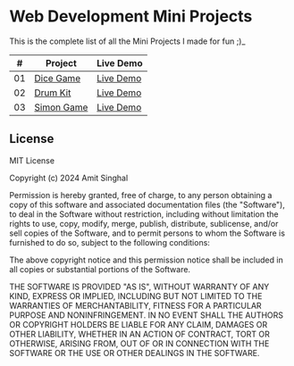 # Web Development Mini Projects

This is the complete list of all the Mini Projects I made for fun ;)_

|  #  | Project                                                    | Live Demo                                                 |
| :-: | ---------------------------------------------------------- | --------------------------------------------------------- |
| 01  | [Dice Game](https://github.com/amit712singhal/Dice-Game)   | [Live Demo](https://amit712singhal.github.io/Dice-Game/)  |
| 02  | [Drum Kit](https://github.com/amit712singhal/Drum-Kit)     | [Live Demo](https://amit712singhal.github.io/Drum-Kit/)   |
| 03  | [Simon Game](https://github.com/amit712singhal/Simon-Game) | [Live Demo](https://amit712singhal.github.io/Simon-Game/) |

<!--
|   | []() | [Live Demo]() |
-->

## License

MIT License

Copyright (c) 2024 Amit Singhal

Permission is hereby granted, free of charge, to any person obtaining a copy
of this software and associated documentation files (the "Software"), to deal
in the Software without restriction, including without limitation the rights
to use, copy, modify, merge, publish, distribute, sublicense, and/or sell
copies of the Software, and to permit persons to whom the Software is
furnished to do so, subject to the following conditions:

The above copyright notice and this permission notice shall be included in all
copies or substantial portions of the Software.

THE SOFTWARE IS PROVIDED "AS IS", WITHOUT WARRANTY OF ANY KIND, EXPRESS OR
IMPLIED, INCLUDING BUT NOT LIMITED TO THE WARRANTIES OF MERCHANTABILITY,
FITNESS FOR A PARTICULAR PURPOSE AND NONINFRINGEMENT. IN NO EVENT SHALL THE
AUTHORS OR COPYRIGHT HOLDERS BE LIABLE FOR ANY CLAIM, DAMAGES OR OTHER
LIABILITY, WHETHER IN AN ACTION OF CONTRACT, TORT OR OTHERWISE, ARISING FROM,
OUT OF OR IN CONNECTION WITH THE SOFTWARE OR THE USE OR OTHER DEALINGS IN THE
SOFTWARE.
